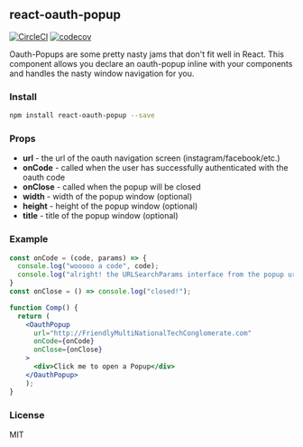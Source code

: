 ## react-oauth-popup

[![CircleCI](https://circleci.com/gh/Ramshackle-Jamathon/react-oauth-popup.svg?style=svg)](https://circleci.com/gh/Ramshackle-Jamathon/react-oauth-popup)
[![codecov](https://codecov.io/gh/Ramshackle-Jamathon/react-oauth-popup/branch/master/graph/badge.svg)](https://codecov.io/gh/Ramshackle-Jamathon/react-oauth-popup)

Oauth-Popups are some pretty nasty jams that don't fit well in React. This component allows you declare an oauth-popup inline with your components and handles the nasty window navigation for you.

### Install

```bash
npm install react-oauth-popup --save
```

### Props

* **url** - the url of the oauth navigation screen (instagram/facebook/etc.)
* **onCode** - called when the user has successfully authenticated with the oauth code
* **onClose** - called when the popup will be closed
* **width** - width of the popup window (optional)
* **height** - height of the popup window (optional)
* **title** - title of the popup window (optional)
### Example

```jsx
const onCode = (code, params) => {
  console.log("wooooo a code", code);
  console.log("alright! the URLSearchParams interface from the popup url", params);
}
const onClose = () => console.log("closed!");

function Comp() {
  return (
    <OauthPopup
      url="http://FriendlyMultiNationalTechConglomerate.com"
      onCode={onCode}
      onClose={onClose}
    >
      <div>Click me to open a Popup</div>
    </OauthPopup>
	);
}
```


### License

MIT
